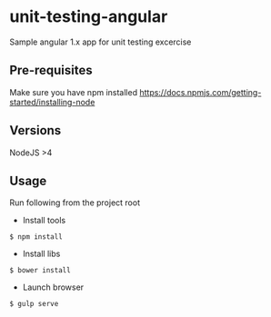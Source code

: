 # unit-testing-angular
Sample angular 1.x app for unit testing excercise

## Pre-requisites
Make sure you have npm installed
https://docs.npmjs.com/getting-started/installing-node

## Versions
NodeJS >4

## Usage
Run following from the project root

- Install tools
```
$ npm install 
```
- Install libs
```
$ bower install 
```
- Launch browser
```
$ gulp serve
```
